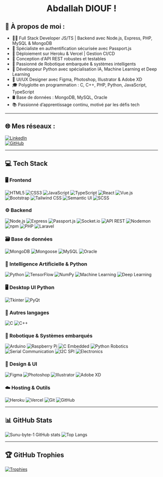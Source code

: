 <h1 align="center">Abdallah DIOUF !</h1>

## 🧠 À propos de moi :

- 👨‍💻 Full Stack Developer JS/TS | Backend avec Node.js, Express, PHP, MySQL & MongoDB  
- 🔐 Spécialiste en authentification sécurisée avec Passport.js  
- 🚀 Déploiement sur Heroku & Vercel | Gestion CI/CD  
- 🧪 Conception d'API REST robustes et testables  
- 🤖 Passionné de Robotique embarquée & systèmes intelligents  
- 🧠 Développeur Python avec spécialisation IA, Machine Learning et Deep Learning  
- 🎨 UI/UX Designer avec Figma, Photoshop, Illustrator & Adobe XD  
- 🎓 Polyglotte en programmation : C, C++, PHP, Python, JavaScript, TypeScript  
- 🛢️ Base de données : MongoDB, MySQL, Oracle  
- 📚 Passionné d’apprentissage continu, motivé par les défis tech  

---

## 🌐 Mes réseaux :

[![LinkedIn](https://img.shields.io/badge/LinkedIn-%230077B5.svg?style=for-the-badge&logo=linkedin&logoColor=white)](https://linkedin.com)  
[![GitHub](https://img.shields.io/badge/GitHub-%23121011.svg?style=for-the-badge&logo=github&logoColor=white)](https://github.com/Sunu-byte-1)

---

## 💻 Tech Stack

### 🖥️ Frontend
![HTML5](https://img.shields.io/badge/HTML5-e34c26?style=for-the-badge&logo=html5&logoColor=white)
![CSS3](https://img.shields.io/badge/CSS3-264de4?style=for-the-badge&logo=css3&logoColor=white)
![JavaScript](https://img.shields.io/badge/JavaScript-f7df1e?style=for-the-badge&logo=javascript&logoColor=black)
![TypeScript](https://img.shields.io/badge/TypeScript-007acc?style=for-the-badge&logo=typescript&logoColor=white)
![React](https://img.shields.io/badge/React-61DAFB?style=for-the-badge&logo=react&logoColor=black)
![Vue.js](https://img.shields.io/badge/Vue.js-35495E?style=for-the-badge&logo=vue.js&logoColor=4FC08D)
![Bootstrap](https://img.shields.io/badge/Bootstrap-7952B3?style=for-the-badge&logo=bootstrap&logoColor=white)
![Tailwind CSS](https://img.shields.io/badge/Tailwind_CSS-06B6D4?style=for-the-badge&logo=tailwind-css&logoColor=white)
![Semantic UI](https://img.shields.io/badge/Semantic_UI-35BDB2?style=for-the-badge&logo=semantic-ui-react&logoColor=white)
![SCSS](https://img.shields.io/badge/SCSS-CC6699?style=for-the-badge&logo=sass&logoColor=white)


### ⚙️ Backend
![Node.js](https://img.shields.io/badge/Node.js-339933?style=for-the-badge&logo=nodedotjs&logoColor=white)
![Express](https://img.shields.io/badge/Express.js-000000?style=for-the-badge&logo=express&logoColor=white)
![Passport.js](https://img.shields.io/badge/Passport.js-34e27a?style=for-the-badge&logo=passport&logoColor=white)
![Socket.io](https://img.shields.io/badge/Socket.io-010101?style=for-the-badge&logo=socket.io&logoColor=white)
![API REST](https://img.shields.io/badge/API-REST-orange?style=for-the-badge)
![Nodemon](https://img.shields.io/badge/Nodemon-76D04B?style=for-the-badge&logo=nodemon&logoColor=white)
![npm](https://img.shields.io/badge/npm-CB3837?style=for-the-badge&logo=npm&logoColor=white)
![PHP](https://img.shields.io/badge/PHP-8892BF?style=for-the-badge&logo=php&logoColor=white)
![Laravel](https://img.shields.io/badge/Laravel-F55247?style=for-the-badge&logo=laravel&logoColor=white)

### 🗃️ Base de données
![MongoDB](https://img.shields.io/badge/MongoDB-4EA94B?style=for-the-badge&logo=mongodb&logoColor=white)
![Mongoose](https://img.shields.io/badge/Mongoose-800000?style=for-the-badge&logo=mongoose&logoColor=white)
![MySQL](https://img.shields.io/badge/MySQL-00758f?style=for-the-badge&logo=mysql&logoColor=white)
![Oracle](https://img.shields.io/badge/Oracle-F80000?style=for-the-badge&logo=oracle&logoColor=white)

### 🧠 Intelligence Artificielle & Python
![Python](https://img.shields.io/badge/Python-3776AB?style=for-the-badge&logo=python&logoColor=white)
![TensorFlow](https://img.shields.io/badge/TensorFlow-FF6F00?style=for-the-badge&logo=tensorflow&logoColor=white)
![NumPy](https://img.shields.io/badge/NumPy-013243?style=for-the-badge&logo=numpy&logoColor=white)
![Machine Learning](https://img.shields.io/badge/Machine--Learning-blue?style=for-the-badge)
![Deep Learning](https://img.shields.io/badge/Deep--Learning-purple?style=for-the-badge)

### 🖥️ Desktop UI Python
![Tkinter](https://img.shields.io/badge/Tkinter-ffcc00?style=for-the-badge)
![PyQt](https://img.shields.io/badge/PyQt-41CD52?style=for-the-badge)

### 🧠 Autres langages
![C](https://img.shields.io/badge/C-00599C?style=for-the-badge&logo=c&logoColor=white)
![C++](https://img.shields.io/badge/C++-004482?style=for-the-badge&logo=cplusplus&logoColor=white)


### 🤖 Robotique & Systèmes embarqués
![Arduino](https://img.shields.io/badge/Arduino-00979D?style=for-the-badge&logo=arduino&logoColor=white)
![Raspberry Pi](https://img.shields.io/badge/Raspberry%20Pi-C51A4A?style=for-the-badge&logo=raspberry-pi&logoColor=white)
![C Embedded](https://img.shields.io/badge/C%20Embedded-00599C?style=for-the-badge&logo=c&logoColor=white)
![Python Robotics](https://img.shields.io/badge/Python%20Robotique-3776AB?style=for-the-badge&logo=python&logoColor=white)
![Serial Communication](https://img.shields.io/badge/Serial--COM-blue?style=for-the-badge)
![I2C SPI](https://img.shields.io/badge/I2C/SPI-009688?style=for-the-badge)
![Electronics](https://img.shields.io/badge/Electronique-Basique-lightgrey?style=for-the-badge)

### 🎨 Design & UI
![Figma](https://img.shields.io/badge/Figma-f24e1e?style=for-the-badge&logo=figma&logoColor=white)
![Photoshop](https://img.shields.io/badge/Photoshop-31A8FF?style=for-the-badge&logo=adobephotoshop&logoColor=white)
![Illustrator](https://img.shields.io/badge/Illustrator-ff9a00?style=for-the-badge&logo=adobeillustrator&logoColor=white)
![Adobe XD](https://img.shields.io/badge/AdobeXD-ff61f6?style=for-the-badge&logo=adobexd&logoColor=white)

### ☁️ Hosting & Outils
![Heroku](https://img.shields.io/badge/Heroku-430098?style=for-the-badge&logo=heroku&logoColor=white)
![Vercel](https://img.shields.io/badge/Vercel-000000?style=for-the-badge&logo=vercel&logoColor=white)
![Git](https://img.shields.io/badge/Git-F05032?style=for-the-badge&logo=git&logoColor=white)
![GitHub](https://img.shields.io/badge/GitHub-181717?style=for-the-badge&logo=github&logoColor=white)

---

## 📊 GitHub Stats

![Sunu-byte-1 GitHub stats](https://github-readme-stats.vercel.app/api?username=Sunu-byte-1&show_icons=true&theme=tokyonight)
![Top Langs](https://github-readme-stats.vercel.app/api/top-langs/?username=Sunu-byte-1&layout=compact&theme=tokyonight)

---

## 🏆 GitHub Trophies

[![Trophies](https://github-profile-trophy.vercel.app/?username=Sunu-byte-1&theme=tokyonight&no-frame=true&row=1)](https://github.com/Sunu-byte-1)
